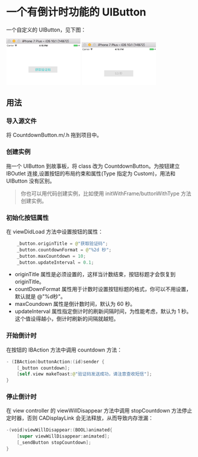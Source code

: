 # 一个有倒计时功能的 UIButton

一个自定义的 UIButton，见下图：

<img src='1.png' width =200/>

<img src='2.png' width = 200/>


## 用法

### 导入源文件
将 CountdownButton.m/.h 拖到项目中。

### 创建实例

拖一个 UIButton 到故事板，将 class 改为 CountdownButton。为按钮建立 IBOutlet 连接,设置按钮的布局约束和属性(Type 指定为 Custom)，用法和 UIButton 没有区别。

> 你也可以用代码创建实例，比如使用 initWithFrame/buttonWithType 方法创建实例。

### 初始化按钮属性
在 viewDidLoad 方法中设置按钮的属性：

```swift	
	_button.originTitle = @"获取验证码";
    _button.countdownFormat = @"%2d 秒";
    _button.maxCountdown = 10;
    _button.updateInterval = 0.1;
```

* originTitle 属性是必须设置的，这样当计数结束，按钮标题才会恢复到 originTitle。
* countDownFormat 属性用于计数时设置按钮标题的格式，你可以不用设置，默认就是 @"%d秒"。
* maxCoundown 属性是倒计数时间，默认为 60 秒。
* updateInterval 属性指定倒计时的刷新间隔时间，为性能考虑，默认为 1 秒。这个值设得越小，倒计时刷新的间隔就越短。

### 开始倒计时

在按钮的 IBAction 方法中调用 countdown 方法：

```swift
- (IBAction)buttonAction:(id)sender {
    [_button countdown];
    [self.view makeToast:@"验证码发送成功，请注意查收短信"];
}
```

### 停止倒计时

在 view controller 的 viewWillDisappear 方法中调用 stopCountdown 方法停止定时器，否则 CADisplayLink 会无法释放，从而导致内存泄漏：

```swift
-(void)viewWillDisappear:(BOOL)animated{
    [super viewWillDisappear:animated];
    [_sendButton stopCountdown];
}
```